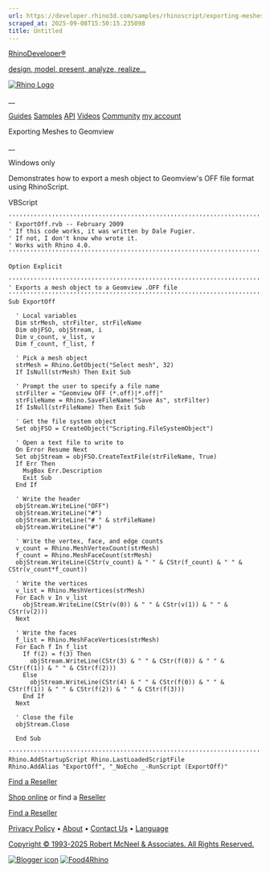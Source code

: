 ```yaml
---
url: https://developer.rhino3d.com/samples/rhinoscript/exporting-meshes-to-geomview/
scraped_at: 2025-09-08T15:50:15.235098
title: Untitled
---
```


[RhinoDeveloper®](/)

[design, model, present, analyze, realize...](/)

[![Rhino Logo](https://developer.rhino3d.com/images/rhinodevlogo.png)](/)

__

[Guides](https://developer.rhino3d.com/guides)
[Samples](https://developer.rhino3d.com/samples)
[API](https://developer.rhino3d.com/api)
[Videos](https://developer.rhino3d.com/videos)
[Community](https://discourse.mcneel.com/c/rhino-developer) [my account
](https://www.rhino3d.com/my-account/ "Manage your account, licenses, and
teams")

Exporting Meshes to Geomview

__

Windows only

Demonstrates how to export a mesh object to Geomview's OFF file format using
RhinoScript.

VBScript

    
    
    '''''''''''''''''''''''''''''''''''''''''''''''''''''''''''''''''''''''''''''
    ' ExportOff.rvb -- February 2009
    ' If this code works, it was written by Dale Fugier.
    ' If not, I don't know who wrote it.
    ' Works with Rhino 4.0.
    '''''''''''''''''''''''''''''''''''''''''''''''''''''''''''''''''''''''''''''
    
    Option Explicit
    
    '''''''''''''''''''''''''''''''''''''''''''''''''''''''''''''''''''''''''''''
    ' Exports a mesh object to a Geomview .OFF file
    '''''''''''''''''''''''''''''''''''''''''''''''''''''''''''''''''''''''''''''
    Sub ExportOff
    
      ' Local variables
      Dim strMesh, strFilter, strFileName
      Dim objFSO, objStream, i
      Dim v_count, v_list, v
      Dim f_count, f_list, f
    
      ' Pick a mesh object
      strMesh = Rhino.GetObject("Select mesh", 32)
      If IsNull(strMesh) Then Exit Sub
    
      ' Prompt the user to specify a file name    
      strFilter = "Geomview OFF (*.off)|*.off|"
      strFileName = Rhino.SaveFileName("Save As", strFilter)
      If IsNull(strFileName) Then Exit Sub
    
      ' Get the file system object
      Set objFSO = CreateObject("Scripting.FileSystemObject")
    
      ' Open a text file to write to
      On Error Resume Next
      Set objStream = objFSO.CreateTextFile(strFileName, True)
      If Err Then
        MsgBox Err.Description
        Exit Sub
      End If
    
      ' Write the header
      objStream.WriteLine("OFF")
      objStream.WriteLine("#")
      objStream.WriteLine("# " & strFileName)
      objStream.WriteLine("#")
    
      ' Write the vertex, face, and edge counts
      v_count = Rhino.MeshVertexCount(strMesh)
      f_count = Rhino.MeshFaceCount(strMesh)
      objStream.WriteLine(CStr(v_count) & " " & CStr(f_count) & " " & CStr(v_count*f_count))
    
      ' Write the vertices
      v_list = Rhino.MeshVertices(strMesh)
      For Each v In v_list
        objStream.WriteLine(CStr(v(0)) & " " & CStr(v(1)) & " " & CStr(v(2)))
      Next
    
      ' Write the faces
      f_list = Rhino.MeshFaceVertices(strMesh)
      For Each f In f_list
        If f(2) = f(3) Then
          objStream.WriteLine(CStr(3) & " " & CStr(f(0)) & " " & CStr(f(1)) & " " & CStr(f(2)))
        Else
          objStream.WriteLine(CStr(4) & " " & CStr(f(0)) & " " & CStr(f(1)) & " " & CStr(f(2)) & " " & CStr(f(3)))
        End If
      Next
    
      ' Close the file
      objStream.Close
    
      End Sub
    
    '''''''''''''''''''''''''''''''''''''''''''''''''''''''''''''''''''''''''''''
    Rhino.AddStartupScript Rhino.LastLoadedScriptFile
    Rhino.AddAlias "ExportOff", "_NoEcho _-RunScript (ExportOff)"
    

  

[Find a Reseller](https://www.rhino3d.com/sales)

[Shop online](https://www.rhino3d.com/store) or find a
[Reseller](https://www.rhino3d.com/sales)

[Find a Reseller](https://www.rhino3d.com/sales)

[Privacy Policy](https://www.rhino3d.com/privacy) •
[About](https://www.rhino3d.com/mcneel/about) • [Contact
Us](https://www.rhino3d.com/mcneel/contact) • [
Language](https://www.rhino3d.com/language "Change to a different region or
language")

[Copyright © 1993-2025 Robert McNeel & Associates. All Rights
Reserved.](https://www.rhino3d.com/mcneel/about)

[](https://www.facebook.com/McNeelRhinoceros/)
[](https://twitter.com/bobmcneel) [](https://www.linkedin.com/groups/75313/)
[](https://www.youtube.com/user/RhinoGuide/videos) [](https://vimeo.com/rhino)
[![Blogger
icon](https://developer.rhino3d.com/images/blogger.svg)](http://blog.rhino3d.com/)
[![Food4Rhino](https://developer.rhino3d.com/images/f4r_icon_01.svg)](https://www.food4rhino.com)

